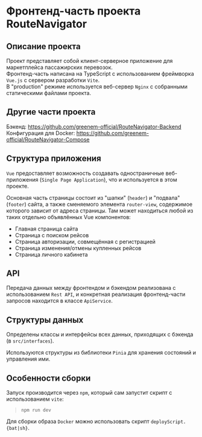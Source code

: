 # Фронтенд-часть проекта RouteNavigator
## Описание проекта
Проект представляет собой клиент-серверное приложение для маркетплейса пассажирских перевозок.  
Фронтенд-часть написана на TypeScript с использованием фреймворка `Vue.js` с сервером разработки `Vite`.    
В "production" режиме используется веб-сервер `Nginx` с собранными статическими файлами проекта.  

## Другие части проекта
Бэкенд: https://github.com/greenem-official/RouteNavigator-Backend  
Конфигурация для Docker: https://github.com/greenem-official/RouteNavigator-Compose  

## Структура приложения
`Vue` предоставляет возможность создавать одностраничные веб-приложения (`Single Page Application`), что и используется в этом проекте.  

Основная часть страницы состоит из "шапки" (`header`) и "подвала" (`footer`) сайта, а также сменяемого элемента `router-view`, содержимое которого зависит от адреса страницы. Там может находиться любой из таких отдельно объявлённых Vue компонентов:  
- Главная страница сайта
- Страница с поиском рейсов
- Страница авторизации, совмещённая с регистрацией
- Страница изменения/отмены купленных рейсов
- Страница личного кабинета

## API
Передача данных между фронтендом и бэкендом реализована с использованием `Rest API`, и конкретная реализация фронтенд-части запросов находится в классе `ApiService`.  

## Структуры данных
Определены классы и интерфейсы всех данных, приходящих с бэкенда (в `src/interfaces`).  

Используются структуры из библиотеки `Pinia` для хранения состояний и управления ими.  

## Особенности сборки
Запуск производится через `npm`, который сам запустит скрипт с использованием `vite`:  
> `npm run dev`

Для сборки образа `Docker` можно использовать скрипт `deployScript.{bat|sh}`.  
